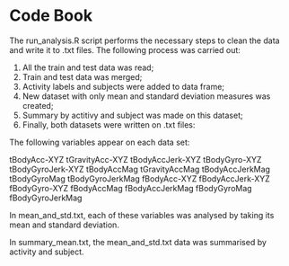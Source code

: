 # Code Book

The run_analysis.R script performs the necessary steps to clean the data and write it to .txt files. The following process was carried out:

 1. All the train and test data was read;
 2. Train and test data was merged;
 3. Activity labels and subjects were added to data frame;
 4. New dataset with only mean and standard deviation measures was created;
 5. Summary by actitivy and subject was made on this dataset;
 6. Finally, both datasets were written on .txt files: 

The following variables appear on each data set:

tBodyAcc-XYZ
tGravityAcc-XYZ
tBodyAccJerk-XYZ
tBodyGyro-XYZ
tBodyGyroJerk-XYZ
tBodyAccMag
tGravityAccMag
tBodyAccJerkMag
tBodyGyroMag
tBodyGyroJerkMag
fBodyAcc-XYZ
fBodyAccJerk-XYZ
fBodyGyro-XYZ
fBodyAccMag
fBodyAccJerkMag
fBodyGyroMag
fBodyGyroJerkMag
 
In mean_and_std.txt, each of these variables was analysed by taking its mean and standard deviation.

In summary_mean.txt, the mean_and_std.txt data was summarised by activity and subject.

 